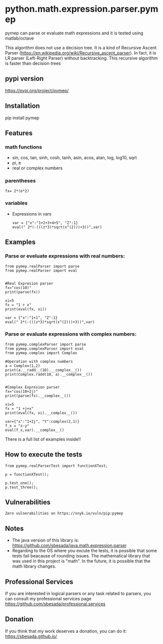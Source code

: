 # python.math.expression.parser.pymep

pymep can parse or evaluate math expressions and it is tested using matlab/octave

This algorithm does not use a decision tree. It is a kind of Recursive Ascent Parser (https://en.wikipedia.org/wiki/Recursive_ascent_parser). In fact, it is LR parser (Left-Right Parser) without backtracking. This recursive algorithm is faster than decision trees

## pypi version

  https://pypi.org/project/pymep/

## Installation

pip install pymep

## Features

### math functions
- sin, cos, tan, sinh, cosh, tanh, asin, acos, atan, log, log10, sqrt
- pi, e
- real or complex numbers

### parentheses 
    fx= 2*(e*2)
    
### variables 

- Expressions in vars

      var = {"x":"1+2+3+4+5", "Z":1}
      eval(" 2*(-(((z*3)*sqrt(x^(2)))+3))",var)





## Examples

### Parse or eveluate expressions with real numbers:    
	
	from pymep.realParser import parse
	from pymep.realParser import eval


	#Real Expresion parser
	fx="cos(10)"
	print(parse(fx))
	
	xi=5
	fx = "1 + x"
	print(eval(fx, xi))
	
	var = {"x":"1+1", "Z":1}
	eval(" 2*(-(((z*3)*sqrt(x^(2)))+3))",var)
	

### Parse or evaluate expressions with complex numbers:
  
    from pymep.complexParser import parse
	from pymep.complexParser import eval
	from pymep.complex import Complex

	#Operation with complex numbers
	a = Complex(1,2)
	print(a.__radd__(10).__complex__())
	print(Complex.radd(10, a).__complex__())


	#Complex Expresion parser
	fx="cos(10+2j)"
	print(parse(fx).__complex__())
	
	xi=5
	fx = "1 +j+x"
	print(eval(fx, xi).__complex__())
	
	var={"x":"1+2j", "Y":complex(2,1)}
	f_x = "x-y"
	eval(f_x,var).__complex__()
	
    
 There is a full list of examples inside!!
 
 
 ## How to execute the tests 
 
	from pymep.realParserTest import functionXTest;

	p = functionXTest();

	p.test_one();
	p.test_three();
	
 ## Vulnerabilities
 
	Zero vulnerabilities on https://snyk.io/vuln/pip:pymep

 ## Notes
 - The java version of this library is: https://github.com/sbesada/java.math.expression.parser
 - Regarding to the OS where you excute the tests, it is possible that some tests fail beacause of rounding issues. The mathematical library that was used in this project is "math". In the future, it is possible that the math library changes. 

## Professional Services
If you are interested in logical parsers or any task related to parsers, you can consult my professional services page https://github.com/sbesada/professional.services        

## Donation
If you think that my work deserves a donation, you can do it: https://sbesada.github.io/
